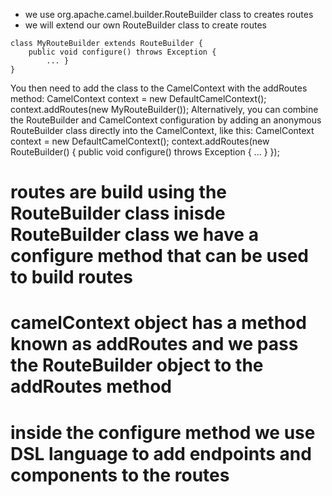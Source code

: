 * we use org.apache.camel.builder.RouteBuilder class to creates routes
* we will extend our own RouteBuilder class to create routes
```
class MyRouteBuilder extends RouteBuilder {
    public void configure() throws Exception {
        ... }
}
```

You then need to add the class to the CamelContext with the addRoutes method:
    CamelContext context = new DefaultCamelContext();
    context.addRoutes(new MyRouteBuilder());
    Alternatively, you can combine the RouteBuilder and CamelContext configuration by adding an anonymous RouteBuilder class directly into the CamelContext, like this:
    CamelContext context = new DefaultCamelContext();
    context.addRoutes(new RouteBuilder() {
            public void configure() throws Exception {
            ...
            } });

# routes are build using the RouteBuilder class inisde RouteBuilder class we have a configure method that can be used to build routes
# camelContext object has a method known as addRoutes and we pass the RouteBuilder object to the addRoutes method
# inside the configure method we use DSL language to add endpoints and components to the routes

